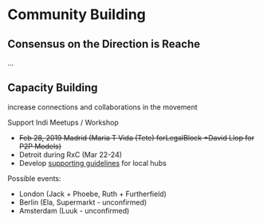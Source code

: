 # Community Building

## Consensus on the Direction is Reache



...

## Capacity Building

 increase connections and collaborations in the movement

Support Indi Meetups / Workshop

* ~~Feb 28, 2019 Madrid \(Maria T Vida \(Tete\) forLegalBlock +David Llop for P2P Models\)~~
* Detroit during RxC \(Mar 22-24\)
* Develop [supporting guidelines](../dgov-industry-landscape/meetups.md) for local hubs

Possible events:

* London \(Jack + Phoebe, Ruth + Furtherfield\)
* Berlin \(Ela, Supermarkt - unconfirmed\)
* Amsterdam \(Luuk - unconfirmed\)

